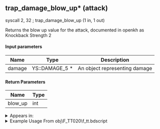 ## trap_damage_blow_up* (attack)

syscall 2, 32 ; trap_damage_blow_up (1 in, 1 out)

Returns the blow up value for the attack, documented in openkh as Knockback Strength 2

#### Input parameters
| Name | Type | Description
|------|------|------------
| damage   | YS::DAMAGE_5 *   | An object representing damage


#### Return Parameters
| Name | Type
|------|-----
| blow_up   | int   


<details>
	<summary>Appears in:</summary>
| filename | Entity (obj)
|----------|-------------
| obj\F_TT020\f_tt.bdscript       | ((F) Juggling ball (TT))          

</details>

<details>
	<summary>Example Usage From obj\F_TT020\f_tt.bdscript</summary>
L116:
 pushFromFSp 4
 syscall 2, 32 ; trap_damage_blow_up (1 in, 1 out)
 pushImmf 0.1
 mulf 
 pushImmf 3
 addf 
 popToSp 8
 jmp L165
</details>

